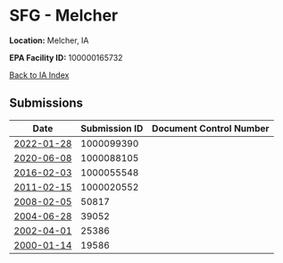 # SFG - Melcher

**Location:** Melcher, IA

**EPA Facility ID:** 100000165732

[Back to IA Index](../../index.md)

## Submissions

| Date | Submission ID | Document Control Number |
|------|--------------|-------------------------|
| [2022-01-28](submissions/1000099390.md) | 1000099390 |  |
| [2020-06-08](submissions/1000088105.md) | 1000088105 |  |
| [2016-02-03](submissions/1000055548.md) | 1000055548 |  |
| [2011-02-15](submissions/1000020552.md) | 1000020552 |  |
| [2008-02-05](submissions/50817.md) | 50817 |  |
| [2004-06-28](submissions/39052.md) | 39052 |  |
| [2002-04-01](submissions/25386.md) | 25386 |  |
| [2000-01-14](submissions/19586.md) | 19586 |  |
